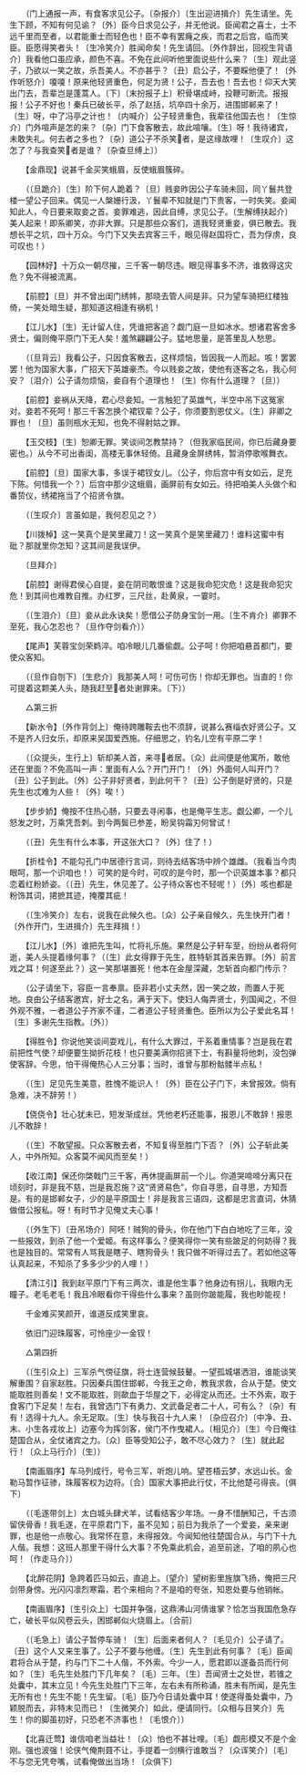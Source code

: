 <!-- { "loadSidebar": true } -->
　　（门上通报一声，有食客求见公子。〔杂报介〕〔生出迎进揖介〕先生请坐。先生下顾，不知有何见谕？〔外〕臣今日求见公子，并无他说。臣闻君之喜士，士不远千里而至者，以君能重士而轻色也！臣不幸有罢癃之疾，而君之后宫，临而笑臣。臣愿得笑者头！〔生冷笑介〕胜闻命矣！先生请回。〔外作辞出，回视生背语介〕我看他口虽应承，颜色不喜。不免在此间听他里面说些什么来？〔生〕观此竖子，乃欲以一笑之故，杀吾美人。不亦甚乎？〔丑〕启公子，不要睬他便了！〔外作听怒介〕嗄嗄！原来他轻贤重色，何足为贤！公子，吾去也！吾去也！仰天大笑出门去，吾辈岂是蓬蒿人。〔下〕〔末扮报子上〕积骨堪成峙，投鞭可断流。报报报！公子不好也！秦兵已破长平，杀了赵括，坑卒四十余万，进围邯郸来了！〔生〕呀，中了冯亭之计也！〔内喊介〕公子轻贤重色，我辈往他国去也！〔生惊介〕门外喧声是怎的来？〔杂〕门下食客散去，故此喧嚷。〔生〕呀！我待诸宾，未敢失礼。何去者之多也？〔杂〕道公子不杀笑者，是这缘故哩！〔生叹介〕这怎了？与我查笑者是谁？〔杂查旦缚上〕） 

　　【金鼎现】说甚千金买笑蛾眉，反使蛾眉簇碎。 

　　（〔旦跪介〕〔生〕阶下何人跪着？〔旦〕贱妾昨因公子车骑未回，同丫鬟共登楼一望公子回来。偶见一人槃姗行汲，丫鬟辈不知就是门下贵客，一时失笑。妾闻知此人，今日要来取妾之首。妾罪难逃，因此自缚，求见公子。〔生解缚扶起介〕美人起来！即系卿笑，亦非大罪。只是那些众客们，道我轻贤重妾，俱已散去。我想长平之坑，四十万众。今门下又失去宾客三千，眼见得赵国将亡，吾为俘虏，良可叹也！） 

　　【园林好】十万众一朝尽摧，三千客一朝尽违。眼见得事多不济，谁救得这灾危？免不得被流离。 

　　【前腔】〔旦〕并不曾出闺门绣帏，那晓去管人间是非。只为望车骑把红楼独倚，一笑处暗生疑，那知道这相逢有祸机！ 

　　【江儿水】〔生〕无计留人住，凭谁把客追？觑门庭一旦如冰水。想诸君客舍多贤士，偏则俺平原门下无人矣！羞煞翩翩公子。猛地思量，是答里乱人愁思。 

　　（〔旦背云〕我看公子，只因食客散去，这样烦恼，皆因我一人而起。咳！罢罢罢！他为国家大事，广招天下英雄豪杰。今以贱妾之故，使他有逐客之名，我心何安？〔泪介〕公子请勿烦恼，妾自有个道理也！〔生〕你有什么道理？〔旦〕） 

　　【前腔】妾祸从天降，君心尽妾知。一言触犯了英雄气，半空中吊下这冤家对。妾若不死呵！那三千客怎换个裙钗辈？公子，你须要割恩仗义。〔生〕非卿之罪也！〔旦〕虽则瓶水无知，也免不得射姑之罪。 

　　【玉交枝】〔生〕恕卿无罪。笑谈间怎教禁持？（但我家临民间，你已后藏身要密也。）从今不可出香闺，高楼无事休轻倚。且藏身金屏绣帏，暂消停歌喉舞衣。 

　　【前腔】〔旦〕国家大事，多误于裙钗女儿。（公子，你后宫中有女如云，足充下陈。何惜我一个？）后宫中那少这蛾眉，画屏前有女如云。待把咱美人头做个和番贽仪，绣裙拖当了个招贤令旗。 

　　（〔生叹介〕言虽如是，我何忍见之？） 

　　【川拨棹】这一笑真个是笑里藏刀！这一笑真个是笑里藏刀！谁料这蜜中有砒？那就里你怎知？这其间是我误伊。 

　　〔旦拜介〕 

　　【前腔】谢得君侯心自提，妾在阴司敢恨谁？这是我命犯灾危！这是我命犯灾危！到其间也难教自推。办红罗，三尺丝，赴黄泉，一霎时。 

　　（〔生泪介〕〔旦〕妾从此永诀矣！愿借公子防身宝剑一用。〔生不肯介〕卿罪不至死，我心怎忍也？〔旦作夺剑看介〕） 

　　【尾声】芙蓉宝剑荣鹈淬。咱冷眼儿几番偷觑。公子呵！你把咱悬首都门，要使众客知。 

　　（〔旦作自刎下〕〔生悲介〕我那美人呵！可伤可伤！你却无罪也。当直的！你可提着这颗美人头，随我赶至者处谢罪来。〔下〕） 

　　△第三折 

　　【新水令】〔外作背剑上〕俺待跨雕鞍去也不须辞，说甚么赛缁衣好贤公子。又不是齐人归女乐，却原来吴国爱西施。仔细思之，钓名儿空有平原二字！ 

　　（〔众提头，生行上〕斩却美人首，来寻者居。〔众〕此间便是他寓所，敢他还在里面？不免高叫一声：里面有人么？开门开门！〔外〕外面何人叫开门？〔丑〕公子到此。〔外〕公子非好贤者，到此何干？〔丑〕公子倒是好贤的，只是先生也忒难为人些！〔外〕唉！） 

　　【步步娇】俺按不住热心肠，只要去寻闲事，也是俺平生志。觑公卿，一个儿怒发之时，万乘凭吾刺。到今两鬓已参差，盼吴钩霜刃何曾试！ 

　　（〔丑〕先生有什么本事，开这张大口？〔外〕住了！） 

　　【折桂令】不能勾孔门中居德行言词，则待去结客场中辨个雄雌。（我看当今肉眼呵，那一个识咱也！）可笑的是今时，可叹的是今时，那一个识英雄本事？都只恋着红粉娇姿。（〔丑〕先生，休见差了。公子待众客也不轻呢！）〔外〕咳也都是粉饰其词，捃摭其迹，掩覆其疵！ 

　　（〔生冷笑介〕左右，说我在此候久也。〔众〕公子亲自候久，先生快开门者！〔外作开门，生进揖介〕先生拜揖！） 

　　【江儿水】〔外〕谁把先生叫，忙将礼乐施。果然是公子轩车至，纷纷从者将何逝，美人头提着缘何事？（〔生〕此女得罪于先生，胜特斩其首来告罪。〔外〕前言戏之耳！何遂至此？）这一笑那堪置死！他本在金屋深藏，怎斩首向都门传示？ 

　　（公子请坐下，容臣一言奉禀。臣非若小丈夫然，因一笑之故，而置人于死地。良由公子结客邀宾，好士之名，满于天下。使妇人侮弄贤士，列国闻之，不但外观不雅，一者道公子齐家不谨，二者道公子轻贤重色。臣所以为公子爱此名耳！〔生〕多谢先生指教。〔外〕） 

　　【得胜令】你说他笑谈间耍戏儿，有什么大罪过，干系着重情事？岂是我在君前把性气使？却便要生拗折花枝！也只要美满你招贤下士，有斟量将他刺，没包弹使客辞。今思，怕干得俺热心人三分事；当时，谁曾与那粉骷髅半点私！ 

　　（〔生〕足见先生美意，胜愧不能识人！〔外〕臣在公子门下，未曾报效。倘有急难，决不辞劳！） 

　　【侥侥令】壮心犹未已，短发渐成丝。凭他老朽还能事，报恩儿不敢辞！报恩儿不敢辞！ 

　　（〔生〕不敢望报。只众客散去者，不知复得至胜门下否？〔外〕公子斩此美人，中外所知。众客莫不闻风而至矣！） 

　　【收江南】保还你棨戟门三千客，再休提画屏前一个儿。你道哭啼啼分离只在顷刻时，非是我不慈，岂是我忍施？这“贤贤易色”，你自寻思，自寻思，方知吾是。有的是邯郸女子，少的是平原国士！非是我言三语四，这都是忠言直词，休猜做借公报私。呀！有时节才见俺丈夫心事！ 

　　（〔外生下〕〔丑吊场介〕阿呸！贼狗的骨头，你在他门下白白地吃了三年，没一些报效，到杀了他一个爱姬。有这样事么？便笑得你一笑有些跛足的何妨得？我也是独目的。常常有人骂我是瞎子、瞎狗骨头！我只做不听得过去了。若如他这等认真起来，不知杀了多多少少的人哩！） 

　　【清江引】我到赵平原门下有三两次，谁是他生事？他身边有拐儿，我眼内无瞳子。老毛老毛！我且冷眼看你干得些什么事来？虽则你跛能履，我也眇能视！ 

　　千金难买笑颜开，谁道反成笑里哀。 

　　依旧门迎珠履客，可怜座少一金钗！ 

　　△第四折 

　　（〔生引众上〕三军杀气傍征旗，将士连营候鼓鼙。一望孤城堪洒泪，谁能谈笑解重围？自家赵胜。只因秦兵围住邯郸，今我王之命，教我求救，合从于楚。使文能取胜则善矣！文不能取胜，则歃血于华屋之下，必得定从而还。士不外索，取于食客门下足矣！左右，我曾选门下有勇力、文武备足者二十人，可有么？〔杂〕有有！选得十九人。余无足取。〔生〕快与我召十九人来！〔杂应召介〕〔中净、丑、末、小生各戎妆上〕边塞今为挥剑客，侯门不作曳裙人。〔相见介〕〔生〕今日俺往楚国合从，全仗诸宾之力。〔众〕臣等受知公子，敢不尽心效力？〔生〕就此起行！〔众上马行介〕〔生〕） 

　　【南画眉序】车马列成行，号令三军，听炮儿响。望苍梧云梦，水远山长。金勒马暂作征骖，珠履客权为边将。〔合〕国家大事把此行仗，不比他楚弓得丧。〔俱下〕 

　　（〔毛遂带剑上〕太白城头肆犬羊，试看结客少年场。一身不惜酬知己，千古须留侠骨香！我毛遂，在平原君门下，虽不见知；前日为我杀了一个爱妾，亲来谢罪，也是他一点敬心。我常怀在意，未得报效。今闻知他往楚国合从，与门下十九人偕。我想：这班人那里干得什么大事？不免乘此机会，追至前途，了咱的夙心也呵！〔作走马介〕） 

　　【北醉花阴】急跨着匹马如云，直追上。〔望介〕望树影里旌旗飞扬，俺把三尺剑带身傍。光闪闪凛烈寒霜，若个来相向？不是咱的夸张，知恩处要与他销帐。 

　　【南画眉序】〔生引众上〕七国并争强，这鼎沸山河倩谁掌？恰怎当我国危急存亡，破长平似风卷云头，困邯郸似火烧眉上。〔合前〕 

　　（〔毛急上〕请公子暂停车骑！〔生〕后面来者何人？〔毛见介〕公子请了。〔丑〕这个人又来生事了。公子不要与他缠。〔生〕先生到此有何事？〔毛〕臣闻君将合从于楚，约与门下二十人偕，不外索。今少一人，愿君即以遂备员而行何如？〔生〕毛先生处胜门下几年矣？〔毛〕三年。〔生〕吾闻贤士之处世，若锥之处囊中，其末立见！今先生处胜门下三年，左右未有所称诵，胜未有所闻，是先生无所有也！先生不能！先生留。〔毛〕臣乃今日请处囊中耳！使遂得蚤处囊中，乃颖脱而去，非特末见而已！〔生微笑介〕如此，便请同行。〔众相与目笑介〕先生！你的脚虽初好，只恐老不济事也！〔毛恨介〕） 

　　【北喜迁莺】谁信咱老当益壮！〔众〕怕也不甚壮哩。〔毛〕觑形模又不是个金刚。强也波强！论侠气俺荆聂不让，手提着一剑横行谁敢当？〔众诨笑介〕〔毛〕不与您无凭夸嘴，试看俺做出当场！〔众俱下〕 

